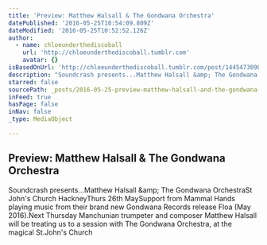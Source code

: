 ```yaml
---
title: 'Preview: Matthew Halsall & The Gondwana Orchestra'
datePublished: '2016-05-25T10:54:09.809Z'
dateModified: '2016-05-25T10:52:52.126Z'
author:
  - name: chloeunderthediscoball
    url: 'http://chloeunderthediscoball.tumblr.com'
    avatar: {}
isBasedOnUrl: 'http://chloeunderthediscoball.tumblr.com/post/144547309812/preview-matthew-halsall-the-gondwana-orchestra#_=_'
description: "Soundcrash presents...Matthew Halsall &amp; The Gondwana OrchestraSt John's Church HackneyThurs 26th MaySupport from Mammal Hands playing music from their brand new Gondwana Records release Floa (May 2016).Next Thursday Manchunian trumpeter and composer Matthew Halsall will be treating us to a session with The Gondwana Orchestra, at the magical St.John's Church"
starred: false
sourcePath: _posts/2016-05-25-preview-matthew-halsall-and-the-gondwana-orchestra.md
inFeed: true
hasPage: false
inNav: false
_type: MediaObject

---
```

<article style=""><h1>Preview: Matthew Halsall &amp; The Gondwana Orchestra</h1><p>Soundcrash presents...Matthew Halsall &amp;amp; The Gondwana OrchestraSt John's Church HackneyThurs 26th MaySupport from Mammal Hands playing music from their brand new Gondwana Records release Floa (May 2016).Next Thursday Manchunian trumpeter and composer Matthew Halsall will be treating us to a session with The Gondwana Orchestra, at the magical St.John's Church</p></article>